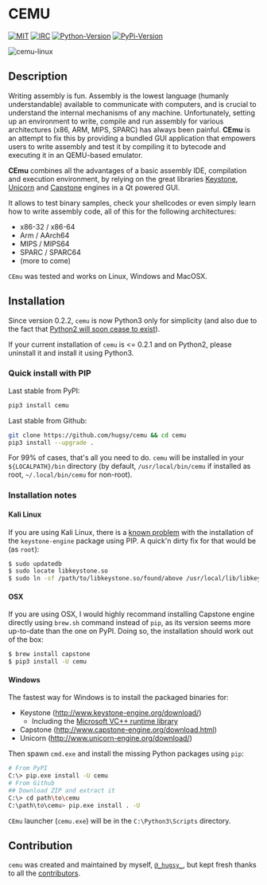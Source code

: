 # CEMU #

[![MIT](https://img.shields.io/packagist/l/doctrine/orm.svg?maxAge=2592000?style=plastic)](https://github.com/hugsy/cemu/blob/master/LICENSE) [![IRC](https://img.shields.io/badge/freenode-%23%23cemu-yellowgreen.svg)](https://webchat.freenode.net/?channels=##cemu) [![Python-Version](https://img.shields.io/pypi/pyversions/cemu.svg)](https://pypi.python.org/pypi/cemu) [![PyPi-Version](https://img.shields.io/pypi/v/cemu.svg)](https://pypi.python.org/pypi/cemu)

![cemu-linux](https://i.imgur.com/iHtWvTL.png)


## Description ##


Writing assembly is fun. Assembly is the lowest language (humanly
understandable) available to communicate with computers, and is crucial
to understand the internal mechanisms of any machine. Unfortunately,
setting up an environment to write, compile and run assembly for various
architectures (x86, ARM, MIPS, SPARC) has always been painful. **CEmu**
is an attempt to fix this by providing a bundled GUI application that
empowers users to write assembly and test it by compiling it to bytecode
and executing it in an QEMU-based emulator.

**CEmu** combines all the advantages of a basic assembly IDE,
compilation and execution environment, by relying on the great libraries
[Keystone](https://github.com/keystone-engine/keystone),
[Unicorn](https://github.com/unicorn-engine/unicorn/) and
[Capstone](https://github.com/aquynh/capstone) engines in a Qt powered
GUI.

It allows to test binary samples, check your shellcodes or even simply
learn how to write assembly code, all of this for the following
architectures:

  - x86-32 / x86-64
  - Arm / AArch64
  - MIPS / MIPS64
  - SPARC / SPARC64
  - (more to come)

`CEmu` was tested and works on Linux, Windows and MacOSX.


## Installation ##

Since version 0.2.2, `cemu` is now Python3 only for simplicity (and also due to
the fact that [Python2 will soon cease to exist](https://pythonclock.org/)).

If your current installation of `cemu` is <= 0.2.1 and on Python2, please
uninstall it and install it using Python3.


### Quick install with PIP ###

Last stable from PyPI:

```bash
pip3 install cemu
```

Last stable from Github:

```bash
git clone https://github.com/hugsy/cemu && cd cemu
pip3 install --upgrade .
```

For 99% of cases, that's all you need to do. `cemu` will be installed in your `${LOCALPATH}/bin` directory (by default, `/usr/local/bin/cemu` if installed as root, `~/.local/bin/cemu` for non-root).


### Installation notes ###

#### Kali Linux ####

If you are using Kali Linux, there is a [known problem](https://github.com/keystone-engine/keystone/issues/235)
with the installation of the `keystone-engine` package using PIP. A quick'n dirty fix for that would be (as `root`):

```bash
$ sudo updatedb
$ sudo locate libkeystone.so
$ sudo ln -sf /path/to/libkeystone.so/found/above /usr/local/lib/libkeystone.so
```

#### OSX ####

If you are using OSX, I would highly recommand installing Capstone engine directly using `brew.sh` command instead of `pip`, as its version seems more up-to-date than the one on PyPI. Doing so, the installation should work out of the box:

```bash
$ brew install capstone
$ pip3 install -U cemu
```

#### Windows ####

The fastest way for Windows is to install the packaged binaries for:

  - Keystone (http://www.keystone-engine.org/download/)
    - Including the [Microsoft VC++ runtime library](https://www.microsoft.com/en-gb/download/details.aspx?id=40784)
  - Capstone (http://www.capstone-engine.org/download.html)
  - Unicorn (http://www.unicorn-engine.org/download/)


Then spawn `cmd.exe` and install the missing Python packages using `pip`:

```bash
# From PyPI
C:\> pip.exe install -U cemu
# From Github
## Download ZIP and extract it
C:\> cd path\to\cemu
C:\path\to\cemu> pip.exe install . -U
```

`CEmu` launcher (`cemu.exe`) will be in the `C:\Python3\Scripts` directory.


## Contribution ##

`cemu` was created and maintained by myself, [`@_hugsy_`](https://twitter.com/_hugsy_), but kept fresh thanks to
all the [contributors](https://github.com/hugsy/cemu/graphs/contributors).
